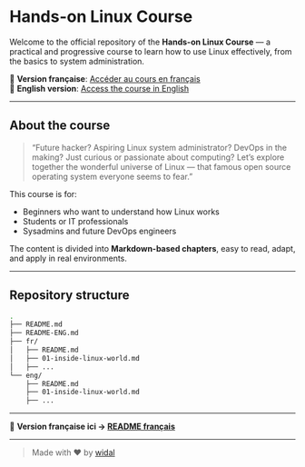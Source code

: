 # Hands-on Linux Course

Welcome to the official repository of the **Hands-on Linux Course** — a practical and progressive course to learn how to use Linux effectively, from the basics to system administration.

📘 **Version française**: [Accéder au cours en français](./fr/README.md)  
📙 **English version**: [Access the course in English](./eng/README.md)

---

## About the course

> “Future hacker? Aspiring Linux system administrator? DevOps in the making? Just curious or passionate about computing? Let’s explore together the wonderful universe of Linux — that famous open source operating system everyone seems to fear.”

This course is for:

- Beginners who want to understand how Linux works  
- Students or IT professionals  
- Sysadmins and future DevOps engineers

The content is divided into **Markdown-based chapters**, easy to read, adapt, and apply in real environments.

---

## Repository structure

```bash
.
├── README.md
├── README-ENG.md
├── fr/
│   ├── README.md
│   ├── 01-inside-linux-world.md
│   ├── ...
└── eng/
    ├── README.md
    ├── 01-inside-linux-world.md
    ├── ...

```

---

🔁 **Version française ici → [README français](./README.md)**

---

> Made with ❤️ by [widal](https://github.com/N0vachr0n0)
